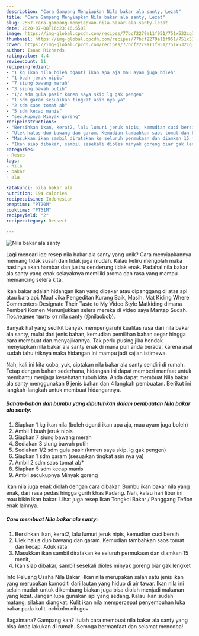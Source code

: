 ```yaml
---
description: "Cara Gampang Menyiapkan Nila bakar ala santy, Lezat"
title: "Cara Gampang Menyiapkan Nila bakar ala santy, Lezat"
slug: 2557-cara-gampang-menyiapkan-nila-bakar-ala-santy-lezat
date: 2020-07-08T16:23:16.550Z
image: https://img-global.cpcdn.com/recipes/77bcf2279a11f951/751x532cq70/nila-bakar-ala-santy-foto-resep-utama.jpg
thumbnail: https://img-global.cpcdn.com/recipes/77bcf2279a11f951/751x532cq70/nila-bakar-ala-santy-foto-resep-utama.jpg
cover: https://img-global.cpcdn.com/recipes/77bcf2279a11f951/751x532cq70/nila-bakar-ala-santy-foto-resep-utama.jpg
author: Isaac Richards
ratingvalue: 4.4
reviewcount: 11
recipeingredient:
- "1 kg ikan nila boleh dganti ikan apa aja mau ayam juga boleh"
- "1 buah jeruk nipis"
- "7 siung bawang merah"
- "3 siung bawah putih"
- "1/2 sdm gula pasir kmren saya skip lg gak pengen"
- "1 sdm garam sesuaikan tingkat asin nya ya"
- "2 sdm saos tomat ab"
- "5 sdm kecap manis"
- "secukupnya Minyak goreng"
recipeinstructions:
- "Bersihkan ikan, kerat2, lalu lumuri jeruk nipis, kemudian cuci bersih"
- "Ulek halus duo bawang dan garam. Kemudian tambahkan saos tomat dan kecap. Aduk rata"
- "Masukkan ikan sambil diratakan ke seluruh permukaan dan diamkan 15 menit,"
- "Ikan siap dibakar, sambil sesekali dioles minyak goreng biar gak.lengket"
categories:
- Resep
tags:
- nila
- bakar
- ala

katakunci: nila bakar ala 
nutrition: 194 calories
recipecuisine: Indonesian
preptime: "PT20M"
cooktime: "PT31M"
recipeyield: "2"
recipecategory: Dessert

---
```



![Nila bakar ala santy](https://img-global.cpcdn.com/recipes/77bcf2279a11f951/751x532cq70/nila-bakar-ala-santy-foto-resep-utama.jpg)

Lagi mencari ide resep nila bakar ala santy yang unik? Cara menyiapkannya memang tidak susah dan tidak juga mudah. Kalau keliru mengolah maka hasilnya akan hambar dan justru cenderung tidak enak. Padahal nila bakar ala santy yang enak selayaknya memiliki aroma dan rasa yang mampu memancing selera kita.

Ikan bakar adalah hidangan ikan yang dibakar atau dipanggang di atas api atau bara api. Maaf Jika Pengeditan Kurang Baik, Masih. Mat Kiding Where Commenters Designate Their Taste to My Video Style Matkiding dimana Pemberi Komen Menunjukkan selera mereka di video saya Mantap Sudah. Последние твиты от nila santy (@nilaobob).

Banyak hal yang sedikit banyak mempengaruhi kualitas rasa dari nila bakar ala santy, mulai dari jenis bahan, kemudian pemilihan bahan segar hingga cara membuat dan menyajikannya. Tak perlu pusing jika hendak menyiapkan nila bakar ala santy enak di mana pun anda berada, karena asal sudah tahu triknya maka hidangan ini mampu jadi sajian istimewa.


Nah, kali ini kita coba, yuk, ciptakan nila bakar ala santy sendiri di rumah. Tetap dengan bahan sederhana, hidangan ini dapat memberi manfaat untuk membantu menjaga kesehatan tubuh kita. Anda dapat membuat Nila bakar ala santy menggunakan 9 jenis bahan dan 4 langkah pembuatan. Berikut ini langkah-langkah untuk membuat hidangannya.

<!--inarticleads1-->

##### Bahan-bahan dan bumbu yang dibutuhkan dalam pembuatan Nila bakar ala santy:

1. Siapkan 1 kg ikan nila (boleh dganti ikan apa aja, mau ayam juga boleh)
1. Ambil 1 buah jeruk nipis
1. Siapkan 7 siung bawang merah
1. Sediakan 3 siung bawah putih
1. Sediakan 1/2 sdm gula pasir (kmren saya skip, lg gak pengen)
1. Siapkan 1 sdm garam (sesuaikan tingkat asin nya ya)
1. Ambil 2 sdm saos tomat ab*
1. Siapkan 5 sdm kecap manis
1. Ambil secukupnya Minyak goreng


Ikan nila juga enak diolah dengan cara dibakar. Bumbu ikan bakar nila yang enak, dari rasa pedas hingga gurih khas Padang. Nah, kalau hari libur ini mau bikin ikan bakar. Lihat juga resep Ikan Tongkol Bakar / Panggang Teflon enak lainnya. 

<!--inarticleads2-->

##### Cara membuat Nila bakar ala santy:

1. Bersihkan ikan, kerat2, lalu lumuri jeruk nipis, kemudian cuci bersih
1. Ulek halus duo bawang dan garam. Kemudian tambahkan saos tomat dan kecap. Aduk rata
1. Masukkan ikan sambil diratakan ke seluruh permukaan dan diamkan 15 menit,
1. Ikan siap dibakar, sambil sesekali dioles minyak goreng biar gak.lengket


Info Peluang Usaha Nila Bakar -Ikan nila merupakan salah satu jenis ikan yang merupakan komoditi dari lautan yang hidup di air tawar. Ikan nila ini selain mudah untuk dikembang biakan juga bisa diolah menjadi makanan yang lezat. Jangan lupa gunakan api yang sedang. Kalau ikan sudah matang, silakan diangkat. Kulit ikan nila mempercepat penyembuhan luka bakar pada kulit. ncbi.nlm.nih.gov. 

Bagaimana? Gampang kan? Itulah cara membuat nila bakar ala santy yang bisa Anda lakukan di rumah. Semoga bermanfaat dan selamat mencoba!
